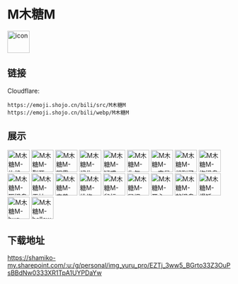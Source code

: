 # M木糖M
<img src="https://emoji.shojo.cn/bili/src/M木糖M/icon.png" width="50" height="50" alt="icon">

## 链接
Cloudflare:
```
https://emoji.shojo.cn/bili/src/M木糖M
https://emoji.shojo.cn/bili/webp/M木糖M
```
## 展示
<img src="https://emoji.shojo.cn/bili/src/M木糖M/M木糖M-炸机.png" width="50" height="50" alt="M木糖M-炸机">
<img src="https://emoji.shojo.cn/bili/src/M木糖M/M木糖M-裂开.png" width="50" height="50" alt="M木糖M-裂开">
<img src="https://emoji.shojo.cn/bili/src/M木糖M/M木糖M-阴霾.png" width="50" height="50" alt="M木糖M-阴霾">
<img src="https://emoji.shojo.cn/bili/src/M木糖M/M木糖M-记仇.png" width="50" height="50" alt="M木糖M-记仇">
<img src="https://emoji.shojo.cn/bili/src/M木糖M/M木糖M-疑惑.png" width="50" height="50" alt="M木糖M-疑惑">
<img src="https://emoji.shojo.cn/bili/src/M木糖M/M木糖M-生气.png" width="50" height="50" alt="M木糖M-生气">
<img src="https://emoji.shojo.cn/bili/src/M木糖M/M木糖M-一定是这样.png" width="50" height="50" alt="M木糖M-一定是这样">
<img src="https://emoji.shojo.cn/bili/src/M木糖M/M木糖M-想到了.png" width="50" height="50" alt="M木糖M-想到了">
<img src="https://emoji.shojo.cn/bili/src/M木糖M/M木糖M-掏键盘.png" width="50" height="50" alt="M木糖M-掏键盘">
<img src="https://emoji.shojo.cn/bili/src/M木糖M/M木糖M-砸键盘.png" width="50" height="50" alt="M木糖M-砸键盘">
<img src="https://emoji.shojo.cn/bili/src/M木糖M/M木糖M-无神.png" width="50" height="50" alt="M木糖M-无神">
<img src="https://emoji.shojo.cn/bili/src/M木糖M/M木糖M-害羞.png" width="50" height="50" alt="M木糖M-害羞">
<img src="https://emoji.shojo.cn/bili/src/M木糖M/M木糖M-维修.png" width="50" height="50" alt="M木糖M-维修">
<img src="https://emoji.shojo.cn/bili/src/M木糖M/M木糖M-鼠标.png" width="50" height="50" alt="M木糖M-鼠标">
<img src="https://emoji.shojo.cn/bili/src/M木糖M/M木糖M-冒烟.png" width="50" height="50" alt="M木糖M-冒烟">
<img src="https://emoji.shojo.cn/bili/src/M木糖M/M木糖M-开心.png" width="50" height="50" alt="M木糖M-开心">
<img src="https://emoji.shojo.cn/bili/src/M木糖M/M木糖M-敲键盘.png" width="50" height="50" alt="M木糖M-敲键盘">
<img src="https://emoji.shojo.cn/bili/src/M木糖M/M木糖M-爆锤.png" width="50" height="50" alt="M木糖M-爆锤">
<img src="https://emoji.shojo.cn/bili/src/M木糖M/M木糖M-bug.png" width="50" height="50" alt="M木糖M-bug">
<img src="https://emoji.shojo.cn/bili/src/M木糖M/M木糖M-helloworld.png" width="50" height="50" alt="M木糖M-helloworld">

## 下载地址

https://shamiko-my.sharepoint.com/:u:/g/personal/img_yuru_pro/EZTj_3ww5_BGrto33Z3OuPsBBdNw0333XR1TpA1UYPDaYw